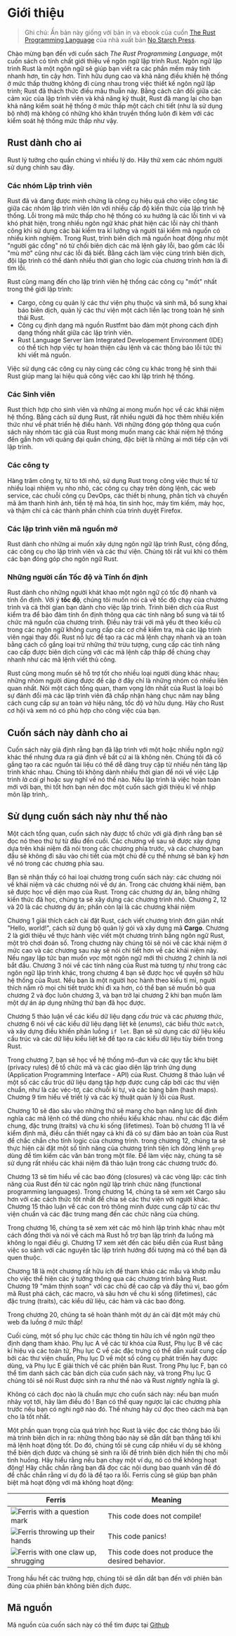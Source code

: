 # Giới thiệu

> Ghi chú: Ấn bản này giống với bản in và ebook của cuốn
> [The Rust Programming Language][nsprust] của nhà xuất bản [No Starch Press][nsp].

[nsprust]: https://nostarch.com/rust-programming-language-2nd-edition
[nsp]: https://nostarch.com/


Chào mừng bạn đến với cuốn sách *The Rust Programming Language*, một cuốn sách có tính chất giới thiệu về ngôn ngữ lập trình Rust.
Ngôn ngữ lập trình Rust là một ngôn ngữ sẽ giúp bạn viết ra các phần mềm máy tính nhanh hơn, tin cậy hơn.
Tính hữu dụng cao và khả năng điều khiển hệ thống ở mức thấp thường không đi cùng nhau trong việc thiết kế ngôn ngữ lập trình; Rust đã thách thức điều mâu thuẫn này. Bằng cách cân đối giữa các cảm xúc của lập trình viên và khả năng kỹ thuật, Rust đã mang lại cho bạn khả năng kiểm soát hệ thống ở mức thấp một cách chi tiết (như là sử dụng bộ nhớ) mà không có những khó khăn truyền thống luôn đi kèm với các kiểm soát hệ thống mức thấp như vậy.

## Rust dành cho ai 

Rust lý tưởng cho quần chúng vì nhiều lý do. Hãy thử xem các nhóm người sử dụng chính sau đây.

### Các nhóm Lập trình viên

Rust đã và đang được minh chứng là công cụ hiệu quả cho việc cộng tác giữa các nhóm lập trình viên lớn với nhiều cấp độ kiến thức của lập trình hệ thống. Lỗi trong mã mức thấp cho hệ thống có xu hướng là các lỗi tinh vi và khó phát hiện, trong nhiều ngôn ngữ khác phát hiện các lỗi này chỉ thành công khi sử dụng các bài kiểm tra kĩ lưỡng và người tái kiểm mã nguồn có nhiều kinh nghiệm. Trong Rust, trình biên dịch mã nguồn hoạt động như một "người gác cổng" nó từ chối biên dịch các mã lệnh gây lỗi, bao gồm các lỗi "mù mờ" cũng như các lỗi đã biết. Bằng cách làm việc cùng trình biên dịch, đội lập trình có thể dành nhiều thời gian cho logic của chương trình hơn là đi tìm lỗi.

Rust cũng mang đến cho lập trình viên hệ thống các công cụ "mốt" nhất trong thế giới lập trình:

* Cargo, công cụ quản lý các thư viện phụ thuộc và sinh mã, bổ sung khai báo biên dịch, quản lý các thư viện một cách liền lạc trong toàn hệ sinh thái Rust.
* Công cụ định dạng mã nguồn Rustfmt bảo đảm một phong cách định dạng thống nhất giữa các lập trình viên.
* Rust Language Server làm Integrated Developement Environment (IDE) có thể tích hợp việc tự hoàn thiện câu lệnh và các thông báo lỗi tức thì khi viết mã nguồn.

Việc sử dụng các công cụ này cùng các công cụ khác trong hệ sinh thái Rust giúp mang lại hiệu quả công việc cao khi lập trình hệ thống.

### Các Sinh viên

Rust thích hợp cho sinh viên và những ai mong muốn học về các khái niệm hệ thống. Bằng cách sử dụng Rust, rất nhiều người đã học thêm nhiều kiến thức như về phát triển hệ điều hành. Với những đóng góp thông qua cuốn sách này nhóm tác giả của Rust mong muốn mang các khái niệm hệ thống đến gần hơn với quảng đại quần chúng, đặc biệt là những ai mới tiếp cận với lập trình.

### Các công ty

Hàng trăm công ty, từ to tới nhỏ, sử dụng Rust trong công việc thực tế từ nhiều loại nhiệm vụ nho nhỏ, các công cụ chạy trên dòng lệnh, các web service, các chuỗi công cụ DevOps, các thiết bị nhung, phân tích và chuyển mã âm thanh hình ảnh, tiền tệ mã hóa, tin sinh học, máy tìm kiếm, máy học, và thậm chí cả các thành phần chính của trình duyệt Firefox.


### Các lập trình viên mã nguồn mở

Rust dành cho những ai muốn xây dựng ngôn ngữ lập trình Rust, cộng đồng, các công cụ cho lập trình viên và các thư viện. Chúng tôi rất vui khi có thêm các bạn đóng góp cho ngôn ngữ Rust.

### Những người cần Tốc độ và Tính ổn định

Rust dành cho những người khát khao một ngôn ngữ có tốc độ nhanh và tính ổn định. Với ý **tốc độ**, chúng tôi muốn nói cả về tốc độ chạy của chương trình và cả thời gian bạn dành cho việc lập trình. Trình biên dịch của Rust kiểm tra để bảo đảm tính ổn định thông qua các tính năng bổ sung và tái tổ chức mã nguồn của chương trinh. Điều này trái với mã yếu ớt theo kiểu cũ trong các ngôn ngữ không cung cấp các cơ chế kiểm tra, mà các lập trình viên ngại thay đổi. Rust nỗ lực để tạo ra các mã lệnh chạy nhanh và an toàn bằng cách cố gắng loại trừ những thứ trừu tượng, cung cấp các tính năng cao cấp được biên dịch cùng với các mã lệnh cấp thấp để chúng chạy nhanh như các mã lệnh viết thủ công.

Rust cũng mong muốn sẽ hỗ trợ tốt cho nhiều loại người dùng khác nhau; những nhóm người dùng được đề cập ở đây chỉ là những nhóm có nhiều liên quan nhất. Nói một cách tổng quan, tham vọng lớn nhất của Rust là loại bỏ sự đánh đổi mà các lập trình viên đã chấp nhận hàng chục năm nay bằng cách cung cấp sự an toàn *và* hiệu năng, tốc độ *và* hữu dụng. Hãy cho Rust cơ hội và xem nó có phù hợp cho công việc của bạn.

## Cuốn sách này dành cho ai

Cuốn sách này giả định rằng bạn đã lập trình với một hoặc nhiều ngôn ngữ khác thế nhưng đưa ra giả định về bất cứ ai là không nên. Chúng tôi đã cố gắng tạo ra các nguồn tài liệu có thể dễ dàng truy cập từ nhiều nền tảng lập trình khác nhau. Chúng tôi không dành nhiều thời gian để nói về việc Lập trình *là cái gì* hoặc suy nghĩ về nó thế nào. Nếu lập trình là việc hoàn toàn mới với bạn, thì tốt hơn bạn nên đọc một cuốn sách giới thiệu kĩ về nhập môn lập trình,.

## Sử dụng cuốn sách này như thế nào

Một cách tổng quan, cuốn sách này được tổ chức với giả định rằng bạn sẽ đọc nó theo thứ tự từ đầu đến cuối. Các chương về sau sẽ được xây dựng dựa trên khái niệm đã nói trong các chương phía trước, và các chương ban đầu sẽ không đi sâu vào chi tiết của một chủ đề cụ thể nhưng sẽ bàn kỹ hơn về nó trong các chương phía sau.

Bạn sẽ nhận thấy có hai loại chương trong cuốn sách này: các chương nói về khái niệm và các chương nói về dự án. Trong các chương khái niệm, bạn sẽ được học về diện mạo của Rust. Trong các chương dự án, bằng những kiến thức đã học, chúng ta sẽ xây dựng các chương trình nhỏ. Chương 2, 12 và 20 là các chương dự án; phần còn lại là các chương khái niệm

Chương 1 giải thích cách cài đặt Rust, cách viết chương trình đơn giản nhất "Hello, world!", cách sử dụng bộ quản lý gói và xây dựng mã **Cargo**. Chương 2 là giới thiệu về thực hành việc viết một chương trình bằng ngôn ngữ Rust, một trò chơi đoán số. Trong chương này chúng tôi sẽ nói về các khái niệm ở mức cao và các chương sau này sẽ nói chi tiết hơn về các khái niệm này. Nếu ngay lập tức bạn muốn *vọc* một ngôn ngữ mới thì chương 2 chính là nơi bắt đầu. Chương 3 nói về các tính năng của Rust mà tương tự như trong các ngôn ngữ lập trình khác, trong chương 4 bạn sẽ được học về quyền sở hữu hệ thống của Rust. Nếu bạn là một người học hành theo kiểu tỉ mỉ, người thích nắm rõ mọi chi tiết trước khi đi xa hơn, có thể bạn sẽ muốn bỏ qua chương 2 và đọc luôn chương 3, và bạn trở lại chương 2 khi bạn muốn làm một dự án áp dụng những thứ bạn đã học được.

Chương 5 thảo luận về các kiểu dữ liệu dạng *cấu trúc* và các *phương thức*, chương 6 nói về các kiểu dữ liệu dạng liệt kê (*enums*), các biểu thức `match`, và xây dựng điều khiển phân luồng `if let`. Bạn sẽ sử dụng các dữ liệu kiểu cấu trúc và các dữ liệu kiểu liệt kê để tạo ra các kiểu dữ liệu tùy biến trong Rust.

Trong chương 7, bạn sẽ học về hệ thống mô-đun và các quy tắc khu biệt (privacy rules) để tổ chức mã và các giao diện lập trình ứng dụng (Application Programming Interface - API) của Rust. Chương 8 thảo luận về một số các cấu trúc dữ liệu dạng tập hợp được cung cấp bởi các thư viện chuẩn, như là các véc-tơ, các chuỗi kí tự, và các bảng băm (hash maps). Chương 9 tìm hiểu về triết lý và các kỹ thuật quản lý lỗi của Rust.

Chương 10 sẽ đào sâu vào những thứ sẽ mang cho bạn năng lực để định nghĩa các mã lệnh có thể dùng cho nhiều kiểu khác nhau. như các đặc điểm chung, đặc trưng (traits) và chu kì sống (lifetimes). Toàn bộ chương 11 là về kiểm định mã, điều cần thiết ngay cả khi đã có sự đảm bảo an toàn của Rust để chắc chắn cho tính logic của chương trình. trong chương 12, chúng ta sẽ thực hiện cài đặt một số tính năng của chương trình tiện ích dòng lệnh `grep` dùng để tìm kiếm các văn bản trong một file. Để làm việc này, chúng ta sẽ sử dụng rất nhiều các khái niệm đã thảo luận trong các chương trước đó.

Chương 13 sẽ tìm hiểu về các bao đóng (closures) và các vòng lặp: các tính năng của Rust đến từ các ngôn ngữ lập trình chức năng (functional programming languages). Trong chương 14, chúng ta sẽ xem xét Cargo sâu hơn với các cách thức tốt nhất để chia sẻ các thư viện với người khác. Chương 15 thảo luận về các con trỏ thông minh được cung cấp từ các thư viện chuẩn và các đặc trưng mang đến các chức năng của chúng.

Trong chương 16, chúng ta sẽ xem xét các mô hình lập trình khác nhau một cách đồng thời và nói về cách mà Rust hỗ trợ bạn lập trình đa luồng mà không lo ngại điều gì.
Chương 17 xem xét đến các biểu diễn của Rust bằng việc so sánh với các nguyên tắc lập trình hướng đối tượng mà có thể bạn đã quen thuộc.

Chương 18 là một chương rất hữu ích để tham khảo các mẫu và khớp mẫu cho việc thể hiện các ý tưởng thông qua các chương trình bằng Rust. Chương 19 "mâm thịnh soạn" với các chủ đề cao cấp và đầy thú vị, bao gồm mã Rust phá cách, các macro, và sâu hơn về chu kì sống (lifetimes), các đặc trưng (traits), các kiểu dữ liệu, các hàm và các bao đóng.

Trong chương 20, chúng ta sẽ hoàn thành một dự án cài đặt một máy chủ web đa luồng ở mức thấp!

Cuối cùng, một số phụ lục chức các thông tin hữu ích về ngôn ngữ theo định dạng tham khảo. Phụ lục A về các từ khóa của Rust, Phụ lục B về các kí hiệu và các toán tử, Phụ lục C về các đặc trưng có thể dẫn xuất cung cấp bởi các thư viện chuẩn, Phụ lục D về một số công cụ phát triển hay được dùng, và Phụ lục E giải thích về các phiên bản Rust. Trong Phụ lục F, bạn có thể tìm danh sách các bản dịch của cuốn sách này, và trong Phụ lục G chúng tôi sẽ nói Rust được sinh ra như thế nào và Rust *nightly* nghĩa là gì.

Không có cách đọc nào là chuẩn mực cho cuốn sách này: nếu bạn muốn nhảy vọt tới, hãy làm điều đó !
Bạn có thể quay ngược lại các chương phía trước nếu bạn có nghi ngờ nào đó. Thế nhưng hãy cứ đọc theo cách mà bạn cho là tốt nhất.

<span id="ferris"></span>

Một phần quan trọng của quá trình học Rust là việc đọc các thông báo lỗi mà trình biên dịch in ra: những thông báo này sẽ dẫn dắt bạn thẳng tới khi mã lệnh hoạt động tốt.
Do đó, chúng tối sẽ cung cấp nhiều ví dụ sẽ không thể biên dịch được và chúng sẽ sinh ra lỗi để trình biên dịch hiển thị cho mỗi tình huống. Hãy hiểu rằng nếu bạn chạy một ví dụ, nó có thể không hoạt động! Hãy chắc chắn rằng bạn đã đọc các nội dung bao quanh vấn đề đó để chắc chắn rằng ví dụ đó là để tạo ra lỗi. Ferris cũng sẽ giúp bạn phân biệt mã hoạt động với mã không hoạt động:

| Ferris                                                                                                           | Meaning                                          |
|------------------------------------------------------------------------------------------------------------------|--------------------------------------------------|
| <img src="img/ferris/does_not_compile.svg" class="ferris-explain" alt="Ferris with a question mark"/>            | This code does not compile!                      |
| <img src="img/ferris/panics.svg" class="ferris-explain" alt="Ferris throwing up their hands"/>                   | This code panics!                                |
| <img src="img/ferris/not_desired_behavior.svg" class="ferris-explain" alt="Ferris with one claw up, shrugging"/> | This code does not produce the desired behavior. |

Trong hầu hết các trường hợp, chúng tôi sẽ dẫn dắt bạn đến với phiên bản đúng của phiên bản không biên dịch được.

## Mã nguồn

Mã nguồn của cuốn sách này có thể tìm được tại [Github][book]

[book]: https://github.com/rust-lang/book/tree/main/src
